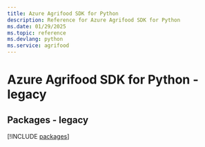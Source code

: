 ```yaml
---
title: Azure Agrifood SDK for Python
description: Reference for Azure Agrifood SDK for Python
ms.date: 01/29/2025
ms.topic: reference
ms.devlang: python
ms.service: agrifood
---
```

# Azure Agrifood SDK for Python - legacy
## Packages - legacy
[!INCLUDE [packages](agrifood-index.md)]